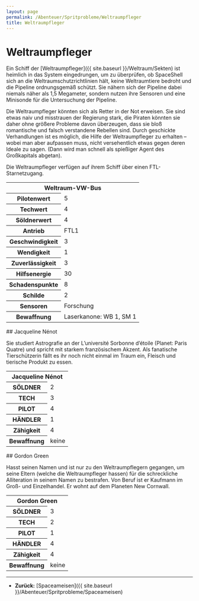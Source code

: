 ```yaml
---
layout: page
permalink: /Abenteuer/Spritprobleme/Weltraumpfleger
title: Weltraumpfleger
---
```


# Weltraumpfleger

Ein Schiff der [Weltraumpfleger]({{ site.baseurl }}/Weltraum/Sekten) ist heimlich in das System eingedrungen, um zu überprüfen, ob SpaceShell sich an die Weltraumschutzrichtlinien hält, keine Weltraumtiere bedroht und die Pipeline ordnungsgemäß schützt. Sie nähern sich der Pipeline dabei niemals näher als 1,5 Megameter, sondern nutzen ihre Sensoren und eine Minisonde für die Untersuchung der Pipeline.

Die Weltraumpfleger könnten sich als Retter in der Not erweisen. Sie sind etwas naiv und misstrauen der Regierung stark, die Piraten könnten sie daher ohne größere Probleme davon überzeugen, dass sie bloß romantische und falsch verstandene Rebellen sind. Durch geschickte Verhandlungen ist es möglich, die Hilfe der Weltraumpfleger zu erhalten &ndash; wobei man aber aufpassen muss, nicht versehentlich etwas gegen deren Ideale zu sagen. (Dann wird man schnell als spießiger Agent des Großkapitals abgetan).

Die Weltraumpfleger verfügen auf ihrem Schiff über einen FTL-Starnetzugang.

<table>
<tbody>
<tr><th colspan="2">Weltraum-VW-Bus</th></tr>
<tr><th>Pilotenwert</th><td>5</td></tr>
<tr><th>Techwert</th><td>4</td></tr>
<tr><th>Söldnerwert</th><td>4</td></tr>
<tr><th>Antrieb</th><td>FTL1</td></tr>
<tr><th>Geschwindigkeit</th><td>3</td></tr>
<tr><th>Wendigkeit</th><td>1</td></tr>
<tr><th>Zuverlässigkeit</th><td>3</td></tr>
<tr><th>Hilfsenergie</th><td>30</td></tr>
<tr><th>Schadenspunkte</th><td>8</td></tr>
<tr><th>Schilde</th><td>2</td></tr>
<tr><th>Sensoren</th><td>Forschung</td></tr>
<tr><th>Bewaffnung</th><td>Laserkanone: WB 1, SM 1</td></tr>
</tbody>
</table>
## Jacqueline N&eacute;not

Sie studiert Astrografie an der L&rsquo;universit&eacute; Sorbonne d&rsquo;&eacute;toile (Planet: Paris Quatre) und spricht mit starkem französischem Akzent. Als fanatische Tierschützerin fällt es ihr noch nicht einmal im Traum ein, Fleisch und tierische Produkt zu essen.

<table>
<tbody>
<tr><th colspan="2">Jacqueline N&eacute;not</th></tr>
<tr><th>SÖLDNER</th><td>2</td></tr>
<tr><th>TECH</th><td>3</td></tr>
<tr><th>PILOT</th><td>4</td></tr>
<tr><th>HÄNDLER</th><td>1</td></tr>
<tr><th>Zähigkeit</th><td>4</td></tr>
<tr><th>Bewaffnung</th><td>keine</td></tr>
</tbody>
</table>
## Gordon Green

Hasst seinen Namen und ist nur zu den Weltraumpflegern gegangen, um seine Eltern (welche die Weltraumpfleger hassen) für die schreckliche Alliteration in seinem Namen zu bestrafen. Von Beruf ist er Kaufmann im Groß- und Einzelhandel. Er wohnt auf dem Planeten New Cornwall.

<table>
<tbody>
<tr><th colspan="2">Gordon Green</th></tr>
<tr><th>SÖLDNER</th><td>3</td></tr>
<tr><th>TECH</th><td>2</td></tr>
<tr><th>PILOT</th><td>1</td></tr>
<tr><th>HÄNDLER</th><td>4</td></tr>
<tr><th>Zähigkeit</th><td>4</td></tr>
<tr><th>Bewaffnung</th><td>keine</td></tr>
</tbody>
</table>

***
- **Zurück:** [Spaceameisen]({{ site.baseurl }}/Abenteuer/Spritprobleme/Spaceameisen)

